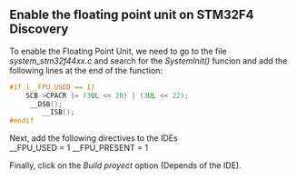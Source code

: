## Enable the floating point unit on STM32F4 Discovery

To enable the Floating Point Unit, we need to go to the file *system_stm32f44xx.c* and search for the *SystemInit()* funcion
and add the following lines at the end of the function:

```C
#if (__FPU_USED == 1)
  	SCB->CPACR |= (3UL << 20) | (3UL << 22);
   	 __DSB();
    	__ISB();
#endif
```

Next, add the following directives to the IDEs
<br>
__FPU_USED = 1
__FPU_PRESENT = 1

Finally, click on the *Build proyect* option (Depends of the IDE).
